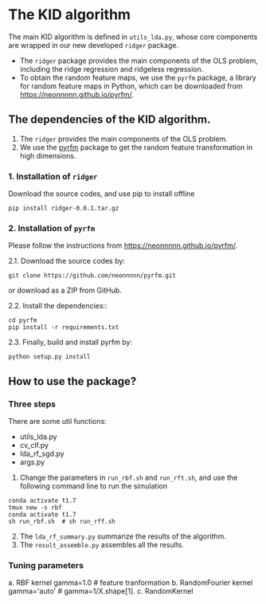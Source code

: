 
# The KID algorithm

The main KID algorithm is defined in `utils_lda.py`, whose core components are wrapped in our new developed `ridger` package.
- The `ridger` package provides the main components of the OLS problem, including the ridge regression and ridgeless regression.
- To obtain the random feature maps, we use the `pyrfm` package, a library for random feature maps in Python, which can be downloaded from https://neonnnnn.github.io/pyrfm/.


## The dependencies of the KID algorithm.
1. The `ridger` provides the main components of the OLS problem.
2. We use the [pyrfm](https://neonnnnn.github.io/pyrfm/) package to get the random feature transformation in high dimensions.


### 1. Installation of `ridger`
Download the source codes, and use pip to install offline
```
pip install ridger-0.0.1.tar.gz
```


### 2. Installation of `pyrfm`
Please follow the instructions from https://neonnnnn.github.io/pyrfm/.

2.1. Download the source codes by:
```
git clone https://github.com/neonnnnn/pyrfm.git
```
or download as a ZIP from GitHub.

2.2. Install the dependencies::
```
cd pyrfm
pip install -r requirements.txt
```
2.3. Finally, build and install pyrfm by:
```
python setup.py install
```


## How to use the package?
### Three steps
There are some util functions:
- utils_lda.py
- cv_clf.py
- lda_rf_sgd.py
- args.py


1. Change the parameters in `run_rbf.sh` and `run_rft.sh`, and use the following command line to run the simulation
```
conda activate t1.7
tmux new -s rbf
conda activate t1.7
sh run_rbf.sh  # sh run_rff.sh
```
2. The `lda_rf_summary.py` summarize the results of the algorithm.
3. The `result_assemble.py` assembles all the results.

### Tuning parameters

a. RBF kernel gamma=1.0 # feature tranformation
b. RandomFourier kernel gamma='auto' # gamma=1/X.shape[1].
c. RandomKernel
